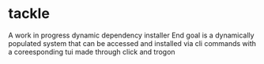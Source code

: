 # tackle
A work in progress dynamic dependency installer
End goal is a dynamically populated system that can be accessed and installed via cli commands with a coreesponding tui made through click and trogon
